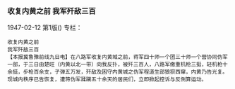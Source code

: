 ### 收复内黄之前  我军歼敌三百

1947-02-12
第1版()
专栏：

    收复内黄之前
    我军歼敌三百
    【本报冀鲁豫前线九日电】在八路军收复内黄城之前，蒋军四十师一个团三十师一个营协同伪军一部，于三日由楚旺（内黄以北一带）向我反扑，被歼三百人，八路军缴重机枪三挺，轻机枪十余挺，步枪百余支，子弹五万发，歼敌及困守内黄城之伪军程道生部狼狈西窜，内黄乃告光复。现城内秩序已告恢复，遭蒋伪军蹂躏五十余天的居民们，立即掀起控诉与反倒算运动。
